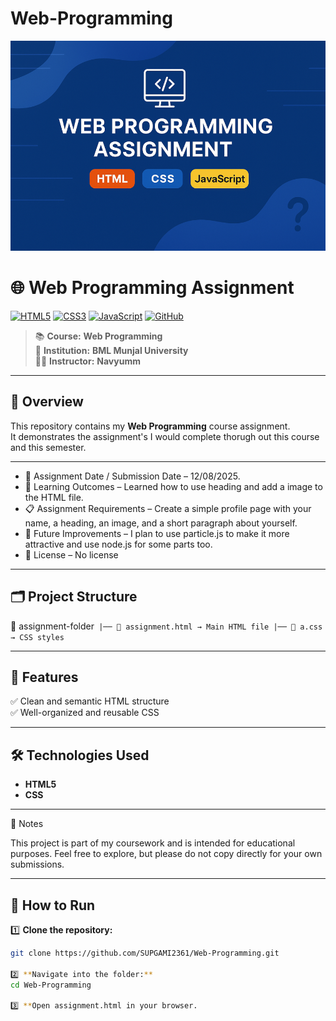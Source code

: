 # Web-Programming

![Web Programming Assignment Banner](banner_small.png)

# 🌐 Web Programming Assignment

[![HTML5](https://img.shields.io/badge/HTML5-orange?logo=html5&logoColor=white)]()
[![CSS3](https://img.shields.io/badge/CSS3-blue?logo=css3&logoColor=white)]()
[![JavaScript](https://img.shields.io/badge/JavaScript-yellow?logo=javascript&logoColor=black)]()
[![GitHub](https://img.shields.io/badge/GitHub-100000?logo=github&logoColor=white)]()

> 📚 **Course:** **Web Programming**  
> 🏫 **Institution:** **BML Munjal University**  
> 👨‍🏫 **Instructor:** **Navyumm**

---

## 📌 Overview

This repository contains my **Web Programming** course assignment.  
It demonstrates the assignment's I would complete thorugh out this course and this semester.

---

- 📅 Assignment Date / Submission Date – 12/08/2025.
- 📝 Learning Outcomes – Learned how to use heading and add a image to the HTML file.
- 📋 Assignment Requirements – Create a simple profile page with your name, a heading, an image, and a short paragraph about yourself.
- 🎯 Future Improvements – I plan to use particle.js to make it more attractive and use node.js for some parts too.
- 📜 License – No license

---

## 🗂 Project Structure
📂 assignment-folder```
|── 📄 assignment.html → Main HTML file
|── 🎨 a.css → CSS styles```

---

## 🚀 Features 
✅ Clean and semantic HTML structure  
✅ Well-organized and reusable CSS  

---

## 🛠 Technologies Used
- **HTML5**
- **CSS**

---
📌 Notes

This project is part of my coursework and is intended for educational purposes.
Feel free to explore, but please do not copy directly for your own submissions.

---

## 📄 How to Run

1️⃣ **Clone the repository:**
```bash
git clone https://github.com/SUPGAMI2361/Web-Programming.git

2️⃣ **Navigate into the folder:**
cd Web-Programming

3️⃣ **Open assignment.html in your browser.